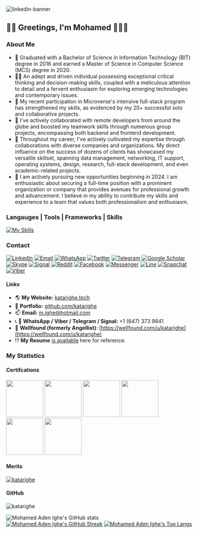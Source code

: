 ![linkedin-banner](https://github.com/katarighe/katarighe/assets/80690364/9b6a1cbb-1e3e-4dbe-a965-fe2baad18eec)

## 👋😊 Greetings, I'm Mohamed 👨‍💻🌐
### About Me
- 👋 Graduated with a Bachelor of Science in Information Technology (BIT) degree in 2016 and earned a Master of Science in Computer Science (MCS) degree in 2020.
- 🙋‍♂️ An adept and driven individual possessing exceptional critical thinking and decision-making skills, coupled with a meticulous attention to detail and a fervent enthusiasm for exploring emerging technologies and contemporary issues.
- 🌱 My recent participation in Microverse's intensive full-stack program has strengthened my skills, as evidenced by my 20+ successful solo and collaborative projects. 
- 💞️ I've actively collaborated with remote developers from around the globe and boosted my teamwork skills through numerous group projects, encompassing both backend and frontend development.
- 💼 Throughout my career, I've actively cultivated my expertise through collaborations with diverse companies and organizations. My direct influence on the success of dozens of clients has showcased my versatile skillset, spanning data management, networking, IT support, operating systems, design, research, full-stack development, and even academic-related projects.
- 🔮 I am actively pursuing new opportunities beginning in 2024. I am enthusiastic about securing a full-time position with a prominent organization or company that provides avenues for professional growth and advancement. I believe in my ability to contribute my skills and experience to a team that values both professionalism and enthusiasm.

### Langauges | Tools | Frameworks | Skills
[![My Skills](https://skillicons.dev/icons?i=js,html,css,wasm,c,css,cpp,r,git,github,mysql,nodejs,php,py,ruby,sass,vscode,wordpress,bootstrap,linkedin,rails,typescript,react,redux,webpack,tailwind)](https://skillicons.dev)

### Contact
<div>
  <a href="https://www.linkedin.com/in/katarighe/"><img src="https://img.shields.io/static/v1?style=for-the-badge&message=LinkedIn&color=0A66C2&logo=LinkedIn&logoColor=FFFFFF&label=" alt="LinkedIn" /></a>
  <a href="mailto:athlon.wiki@gmail.com?subject=Hi%20Mohamed,%20nice%20to%20meet%20you!"><img alt="Email" src="https://img.shields.io/static/v1?style=for-the-badge&message=Gmail&color=EA4335&logo=Gmail&logoColor=FFFFFF&label=" /></a>
  <a href="https://wa.link/v02om9"><img alt="WhatsApp" src="https://img.shields.io/badge/WhatsApp-25D366?style=for-the-badge&logo=whatsapp&logoColor=white" /></a>
  <a href="https://www.twitter.com/katarighe"><img alt="Twitter" src="https://img.shields.io/badge/Twitter-%231DA1F2.svg?style=for-the-badge&logo=Twitter&logoColor=white" /></a>
  <a href="https://telegram.me/katarighe"><img alt="Telegram" src="https://img.shields.io/badge/Telegram-2CA5E0?style=for-the-badge&logo=telegram&logoColor=white" /></a>
  <a href="https://scholar.google.com/citations?user=p_BiBB0AAAAJ&hl=en"><img alt="Google Scholar" src="https://img.shields.io/badge/Google_Scholar-4285F4?style=for-the-badge&logo=google-scholar&logoColor=white)" /></a>
  <a href="live:m.ighe"> <img alt="Skype" src="https://img.shields.io/badge/Skype-%2300AFF0.svg?style=for-the-badge&logo=Skype&logoColor=white" /></a>
  <a href=""> <img alt="Signal" src="https://img.shields.io/badge/Signal-%23039BE5.svg?style=for-the-badge&logo=Signal&logoColor=white" /></a>
  <a href="https://www.reddit.com/u/Katarighe?utm_source=share&utm_medium=android_app&utm_name=androidcss&utm_term=3&utm_content=1"> <img alt="Reddit" src="https://img.shields.io/badge/Reddit-FF4500?style=for-the-badge&logo=reddit&logoColor=white" /></a>
  <a href="https://www.facebook.com/katarighe/"> <img alt="Facebook" src="https://img.shields.io/badge/Facebook-1877F2?style=for-the-badge&logo=facebook&logoColor=white" /></a>
  <a href="https://msng.link/o?katarighe=fm"> <img alt="Messenger" src="https://img.shields.io/badge/Messenger-00B2FF?style=for-the-badge&logo=messenger&logoColor=white" /></a>
  <a href="https://line.me/ti/p/mH4XEel70b"> <img alt="Line" src="https://img.shields.io/badge/Line-00C300?style=for-the-badge&logo=line&logoColor=white" /></a>
  <a href="https://www.snapchat.com/add/m.ighe?share_id=VL1Yc5t5ObQ&locale=en-US"> <img alt="Snapchat" src="https://img.shields.io/badge/Snapchat-%23FFFC00.svg?style=for-the-badge&logo=Snapchat&logoColor=white" /></a>
  <a href="https://msng.link/o?16473739841=vi"> <img alt="Viber" src="https://img.shields.io/badge/Viber-8B66A9?style=for-the-badge&logo=viber&logoColor=white" /></a>
</div>

#### Links
- 🌎 **My Website:** [katarighe.tech](http://katarighe.tech)
- 📂 **Portfolio:** [github.com/katarighe](https://github.com/katarighe?tab=repositories)
- 📫 **Email:** [m.ighe@hotmail.com](mailto:m.ighe@hotmail.com)
- 📞 📧 **WhatsApp / Viber / Telegram / Signal:** +1 (647) 373 9841
- 📝 **Wellfound (formerly Angellist)**: [https://wellfound.com/u/katarighe](https://wellfound.com/u/katarighe)
- ⁉ **My Resume** [is available](https://docs.google.com/document/d/10aKwG5M8Q0UozSecJdDe7ipX0eyMuoFZvQSNt3-qggE/edit?usp=sharing) here for reference.

### My Statistics
#### Certifcations
<div>
  <img src="https://github.com/katarighe/katarighe/assets/80690364/6b80a0b3-fce2-4592-bd0d-11769cdcf3ff" width="100" />
  <img src="https://github.com/katarighe/katarighe/assets/80690364/7567fdb3-8b53-4df5-af5e-a8721431a124" width="100" />
  <img src="https://github.com/katarighe/katarighe/assets/80690364/b2d3d163-2d8f-4db7-92f4-c20008c7de27" width="100" />
  <img src="https://github.com/katarighe/katarighe/assets/80690364/c2507c8e-af12-4730-bb03-0e4e66b3fe2a" width="100" />
  <img src="https://github.com/katarighe/katarighe/assets/80690364/5de9f444-856b-4ea2-87e0-91db893d4c88" width="100" />
  <img src="https://github.com/katarighe/katarighe/assets/80690364/bb465291-1b66-4178-a3d2-941244ad3ab7" width="100" />
</div>

#### Merits
<a href="https://github.com/ryo-ma/github-profile-trophy"><img src="https://github-profile-trophy.vercel.app/?username=katarighe" alt="katarighe" /></a>

#### GitHub
<img src="https://komarev.com/ghpvc/?username=katarighe" alt="katarighe" />

![Mohamed Aden Ighe's GitHub stats](https://github-readme-stats.vercel.app/api?username=katarighe&show_icons=true&theme=radical)
[![Mohamed Aden Ighe's GitHub Streak](https://streak-stats.demolab.com/?user=katarighe&currStreakNum=2FD3EB&fire=pink&sideLabels=F00&date_format=[Y.]n.j&theme=radical)](https://git.io/streak-stats)
[![Mohamed Aden Ighe's Top Langs](https://github-readme-stats-git-masterrstaa-rickstaa.vercel.app/api/top-langs/?username=katarighe&theme=radical)](https://github.com/katarighe/github-readme-stats)

<!---
katarighe/katarighe is a ✨ special ✨ repository because its `README.md` (this file) appears on your GitHub profile.
You can click the Preview link to take a look at your changes.
--->
